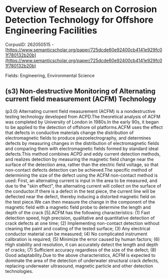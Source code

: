 # Overview of Research on Corrosion Detection Technology for Offshore Engineering Facilities

CorpusID: 262050515 - [https://www.semanticscholar.org/paper/725dcde60e92400cb4141e929fc01f780132b20b](https://www.semanticscholar.org/paper/725dcde60e92400cb4141e929fc01f780132b20b)

Fields: Engineering, Environmental Science

## (s3) Non-destructive Monitoring of Alternating current field measurement (ACFM) Technology
(p3.0) Alternating current field measurement (ACFM) is a nondestructive testing technology developed from ACPD.The theoretical analysis of ACFM was completed by University of London in 1980s.In the early 90s, it began to be applied to the detection of offshore oil platforms.ACFM uses the effect that defects in conductive materials change the distribution of electromagnetic fields to produce piezoelectrography, and determines defects by measuring changes in the distribution of electromagnetic fields and comparing them with electromagnetic fields formed by standard ideal defects.This method combines ACPD and eddy current detection methods, and realizes detection by measuring the magnetic field change near the surface of the detection area, rather than the electric field voltage, so that non-contact defects detection can be achieved.The specific method of determining the size of the defect using the ACFM non-contact method is used: First, an alternating current is input in the area to be measured, and due to the "skin effect", the alternating current will collect on the surface of the conductor.If there is a defect in the test piece, the current line will be deflected near the defect, thereby inducing a distorted magnetic field on the test piece.We can then measure the change in the component of the magnetic field with a magnetic field probe to determine the length and depth of the crack [5].ACFM has the following characteristics: (1) Fast detection speed, high precision, qualitative and quantitative detection of crack defects at one time; (2) Implementing non-contact detection without cleaning the paint and coating of the tested surface; (3) Any electrical conductor material can be measured; (4) No complicated instrument calibration is required; (5) Minimize the error caused by human factors; (6) High stability and resolution, it can accurately detect the length and depth of cracks; (7) Sufficient accuracy regardless of the size of the defect; (8) Good adaptability.Due to the above characteristics, ACFM is expected to dominate the area of the detection of underwater structural crack defects, replacing underwater ultrasound, magnetic particle and other detection technologies.
